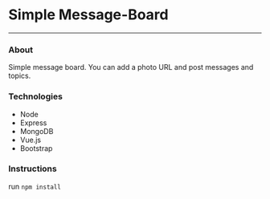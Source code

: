 # Simple Message-Board
-------------------

### About

Simple message board. You can add a photo URL and post messages and topics.

### Technologies

* Node
* Express
* MongoDB
* Vue.js
* Bootstrap

### Instructions

run `npm install`
